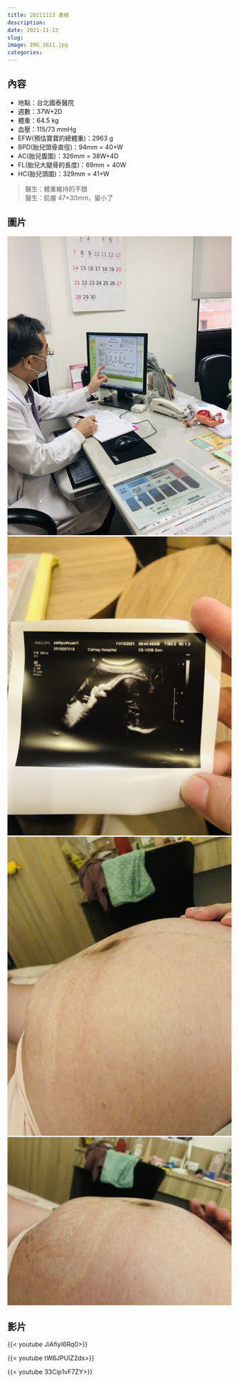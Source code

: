 ```yaml
---
title: 20211113 產檢
description: 
date: 2021-11-13
slug: 
image: IMG_2611.jpg
categories:
---
```


## 內容

* 地點：台北國泰醫院
* 週數：37W+2D
* 體重：64.5 kg  
* 血壓：115/73 mmHg
* EFW(預估寶寶的總體重)：2963 g
* BPD(胎兒頭骨直徑)：94mm = 40+W
* AC(胎兒腹圍)：326mm = 38W+4D
* FL(胎兒大腿骨的長度)：69mm = 40W
* HC(胎兒頭圍)：329mm = 41+W

> 醫生：體重維持的不錯  
> 醫生：肌瘤 47*30mm，變小了

## 圖片

![報告](IMG_2610.jpg)  ![超音波](IMG_2611.JPG)  
![胎動](IMG_2594.jpg)  ![胎動](IMG_2595.JPG)  

## 影片

{{< youtube JiAfiyI6Rq0>}}

{{< youtube tW6JPUlZ2ds>}}

{{< youtube 33Cip1vF7ZY>}}
